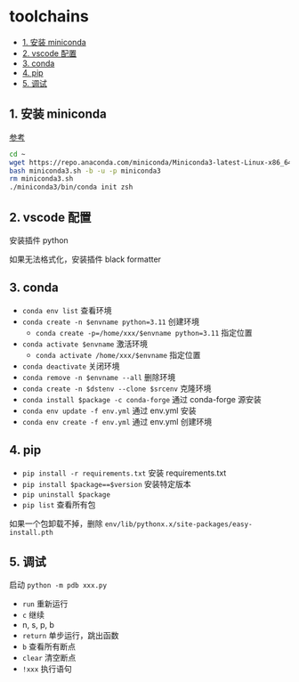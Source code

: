 # toolchains

- [1. 安装 miniconda](#1-安装-miniconda)
- [2. vscode 配置](#2-vscode-配置)
- [3. conda](#3-conda)
- [4. pip](#4-pip)
- [5. 调试](#5-调试)

## 1. 安装 miniconda

[参考](https://docs.conda.io/projects/miniconda/en/latest/)

```sh
cd ~
wget https://repo.anaconda.com/miniconda/Miniconda3-latest-Linux-x86_64.sh -O miniconda3.sh
bash miniconda3.sh -b -u -p miniconda3
rm miniconda3.sh
./miniconda3/bin/conda init zsh
```

## 2. vscode 配置

安装插件 python

如果无法格式化，安装插件 black formatter

## 3. conda

- `conda env list` 查看环境
- `conda create -n $envname python=3.11` 创建环境
  - `conda create -p=/home/xxx/$envname python=3.11` 指定位置
- `conda activate $envname` 激活环境
  - `conda activate /home/xxx/$envname` 指定位置
- `conda deactivate` 关闭环境
- `conda remove -n $envname --all` 删除环境
- `conda create -n $dstenv --clone $srcenv` 克隆环境
- `conda install $package -c conda-forge` 通过 conda-forge 源安装
- `conda env update -f env.yml` 通过 env.yml 安装
- `conda env create -f env.yml` 通过 env.yml 创建环境

## 4. pip

- `pip install -r requirements.txt` 安装 requirements.txt
- `pip install $package==$version` 安装特定版本
- `pip uninstall $package`
- `pip list` 查看所有包

如果一个包卸载不掉，删除 `env/lib/pythonx.x/site-packages/easy-install.pth`

## 5. 调试

启动 `python -m pdb xxx.py`

- `run` 重新运行
- `c` 继续
- n, s, p, b
- `return` 单步运行，跳出函数
- `b` 查看所有断点
- `clear` 清空断点
- `!xxx` 执行语句

